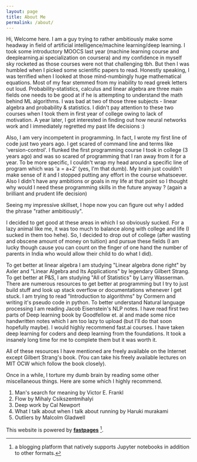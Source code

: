 ```yaml
---
layout: page
title: About Me
permalink: /about/
---
```


Hi, Welcome here. I am a guy trying to rather ambitiously make some headway in field of artificial intelligence/machine learning/deep learning. I took some introductory MOOCS
last year (machine learning course and deeplearning.ai specialization on coursera) and my confidence in myself sky rocketed as those courses were not that challenging tbh. But then I was humbled when I picked some scientific papers to read. Honestly speaking, I was terrified when I looked at those mind-numbingly huge mathematical equations. Most of my fear stemmed from my inability to read greek letters out loud. Probability-statistics, calculus and linear algebra are three main fields one needs to be good at if he is attempting to understand the math behind ML algorithms. I was bad at two of those three subjects - linear algebra and probability & statistics. I didn't pay attention to these two courses when I took them in first year of college owing to lack of motivation. A year later, I got interested in finding out how neural networks work and I immediately regretted my past life decisions :)

Also, I am very incompetent in programming. In fact, I wrote my first line of code just two years ago. I get scared of command line and terms like 'version-control'. I flunked the first programming course I took in college (3 years ago) and was so scared of programming that I ran away from it for a year. To be more specific, I couldn't wrap my head around a specific line of program which was 'a = a+2' (yes, I'm that dumb). My brain just couldn't make sense of it and I stopped putting any effort in the course whatsoever. Also I didn't have any ambitions or goals in my life at that point so I thought why would I need these programming skills in the future anyway ? (again a brilliant and prudent life decision)

Seeing my impressive skillset, I hope now you can figure out why I added the phrase "rather ambitiously". 

I decided to get good at these areas in which I so obviously sucked. For a lazy animal like me, it was too much to balance along with college and life (I sucked in them too hehe). So, I decided to drop out of college (after wasting and obscene amount of money on tuition) and pursue these fields (I am lucky though cause you can count on the finger of one hand the number of parents in India who would allow their child to do what I did).

To get better at linear algebra I am studying "Linear algebra done right" by Axler and "Linear Algebra and Its Applications" by legendary Gilbert Strang.
To get better at P&S, I am studying "All of Statistics" by Larry Wasserman.
There are numerous resources to get better at programming but I try to just build stuff and look up stack overflow or documentations whenever I get stuck. I am trying to read "Introduction to algorithms" by Cormern and writing it's pseudo code in python. 
To better understand Natural language processing I am reading Jacob Eisenstein's NLP notes. 
I have read first two parts of Deep learning book by Goodfellow et. al and made some nice handwritten notes which I am too lazy to upload (but I'll do that soon hopefully maybe).
I would highly recommend fast.ai courses. I have taken deep learning for coders and deep learning from the foundations. It took a insanely long time for me to complete them but it was worth it.

All of these resources I have mentioned are freely available on the Internet except Gilbert Strang's book. (You can take his freely available lectures on MIT OCW which follow the book closely).

Once in a while, I torture my dumb brain by reading some other miscellaneous things. Here are some which I highly recommend.
1. Man's search for meaning by Victor E. Frankl
2. Flow by Mihaly Csikszentmihalyi 
3. Deep work by Cal Newport
4. What I talk about when I talk about running by Haruki murakami
5. Outliers by Malcolm Gladwell

This website is powered by **[fastpages](https://github.com/fastai/fastpages)** [^1].



[^1]:a blogging platform that natively supports Jupyter notebooks in addition to other formats.
